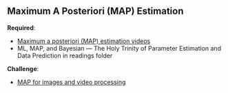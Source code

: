 Maximum A Posteriori (MAP) Estimation
----

__Required__:

- [Maximum a posteriori (MAP) estimation videos](https://www.youtube.com/watch?v=kkhdIriddSI)
- ML, MAP, and Bayesian — The Holy Trinity of Parameter Estimation and Data Prediction in readings folder

__Challenge__:

- [MAP for images and video processing](https://www.coursera.org/learn/digital/lecture/CWoPV/maximum-likelihood-and-maximum-a-posteriori-estimation)